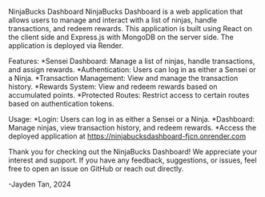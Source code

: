 NinjaBucks Dashboard
    NinjaBucks Dashboard is a web application that allows users to manage and interact with a list of ninjas, handle transactions, and redeem rewards. This application is built using React on the client side and Express.js with MongoDB on the server side. The application is deployed via Render.

Features:
    *Sensei Dashboard: Manage a list of ninjas, handle transactions, and assign rewards.
    *Authentication: Users can log in as either a Sensei or a Ninja.
    *Transaction Management: View and manage the transaction history.
    *Rewards System: View and redeem rewards based on accumulated points.
    *Protected Routes: Restrict access to certain routes based on authentication tokens.

Usage:
    *Login: Users can log in as either a Sensei or a Ninja.
    *Dashboard: Manage ninjas, view transaction history, and redeem rewards.
    *Access the deployed application at https://ninjabucksdashboard-fjcn.onrender.com

Thank you for checking out the NinjaBucks Dashboard! We appreciate your interest and support. If you have any feedback, suggestions, or issues, feel free to open an issue on GitHub or reach out directly. 

-Jayden Tan, 2024

